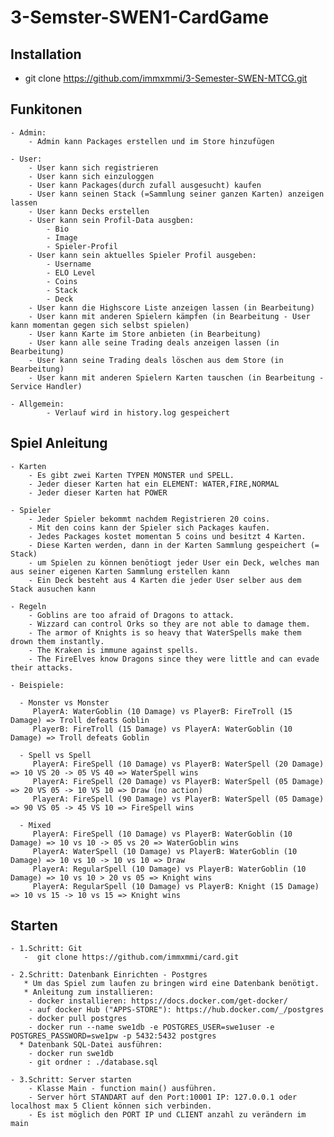 ﻿# 3-Semster-SWEN1-CardGame
 ## Installation
  - git clone https://github.com/immxmmi/3-Semester-SWEN-MTCG.git

## Funkitonen
    - Admin:
        - Admin kann Packages erstellen und im Store hinzufügen
        
    - User:
        - User kann sich registrieren
        - User kann sich einzuloggen
        - User kann Packages(durch zufall ausgesucht) kaufen
        - User kann seinen Stack (=Sammlung seiner ganzen Karten) anzeigen lassen
        - User kann Decks erstellen
        - User kann sein Profil-Data ausgben: 
            - Bio
            - Image
            - Spieler-Profil
        - User kann sein aktuelles Spieler Profil ausgeben: 
            - Username
            - ELO Level 
            - Coins
            - Stack
            - Deck
        - User kann die Highscore Liste anzeigen lassen (in Bearbeitung)
        - User kann mit anderen Spielern kämpfen (in Bearbeitung - User kann momentan gegen sich selbst spielen)
        - User kann Karte im Store anbieten (in Bearbeitung)
        - User kann alle seine Trading deals anzeigen lassen (in Bearbeitung)
        - User kann seine Trading deals löschen aus dem Store (in Bearbeitung)
        - User kann mit anderen Spielern Karten tauschen (in Bearbeitung - Service Handler)
        
    - Allgemein:
            - Verlauf wird in history.log gespeichert

## Spiel Anleitung

    - Karten
        - Es gibt zwei Karten TYPEN MONSTER und SPELL.
        - Jeder dieser Karten hat ein ELEMENT: WATER,FIRE,NORMAL
        - Jeder dieser Karten hat POWER
        
    - Spieler
        - Jeder Spieler bekommt nachdem Registrieren 20 coins.
        - Mit den coins kann der Spieler sich Packages kaufen.
        - Jedes Packages kostet momentan 5 coins und besitzt 4 Karten.
        - Diese Karten werden, dann in der Karten Sammlung gespeichert (= Stack)
        - um Spielen zu können benötiogt jeder User ein Deck, welches man aus seiner eigenen Karten Sammlung erstellen kann
        - Ein Deck besteht aus 4 Karten die jeder User selber aus dem Stack ausuchen kann
        
    - Regeln 
        - Goblins are too afraid of Dragons to attack.
        - Wizzard can control Orks so they are not able to damage them.
        - The armor of Knights is so heavy that WaterSpells make them drown them instantly.
        - The Kraken is immune against spells.
        - The FireElves know Dragons since they were little and can evade their attacks.
        
    - Beispiele: 
    
      - Monster vs Monster
         PlayerA: WaterGoblin (10 Damage) vs PlayerB: FireTroll (15 Damage) => Troll defeats Goblin
         PlayerB: FireTroll (15 Damage) vs PlayerA: WaterGoblin (10 Damage) => Troll defeats Goblin
         
      - Spell vs Spell
         PlayerA: FireSpell (10 Damage) vs PlayerB: WaterSpell (20 Damage) => 10 VS 20 -> 05 VS 40 => WaterSpell wins 
         PlayerA: FireSpell (20 Damage) vs PlayerB: WaterSpell (05 Damage) => 20 VS 05 -> 10 VS 10 => Draw (no action) 
         PlayerA: FireSpell (90 Damage) vs PlayerB: WaterSpell (05 Damage) => 90 VS 05 -> 45 VS 10 => FireSpell wins 
         
      - Mixed
         PlayerA: FireSpell (10 Damage) vs PlayerB: WaterGoblin (10 Damage) => 10 vs 10 -> 05 vs 20 => WaterGoblin wins
         PlayerA: WaterSpell (10 Damage) vs PlayerB: WaterGoblin (10 Damage) => 10 vs 10 -> 10 vs 10 => Draw
         PlayerA: RegularSpell (10 Damage) vs PlayerB: WaterGoblin (10 Damage) => 10 vs 10 > 20 vs 05 => Knight wins
         PlayerA: RegularSpell (10 Damage) vs PlayerB: Knight (15 Damage) => 10 vs 15 -> 10 vs 15 => Knight wins 

## Starten
    - 1.Schritt: Git
       -  git clone https://github.com/immxmmi/card.git
       
    - 2.Schritt: Datenbank Einrichten - Postgres
       * Um das Spiel zum laufen zu bringen wird eine Datenbank benötigt.
       * Anleitung zum installieren: 
        - docker installieren: https://docs.docker.com/get-docker/ 
        - auf docker Hub ("APPS-STORE"): https://hub.docker.com/_/postgres
        - docker pull postgres
        - docker run --name swe1db -e POSTGRES_USER=swe1user -e POSTGRES_PASSWORD=swe1pw -p 5432:5432 postgres
      * Datenbank SQL-Datei ausführen:
        - docker run swe1db
        - git ordner : ./database.sql
        
    - 3.Schritt: Server starten
        - Klasse Main - function main() ausführen.
        - Server hört STANDART auf den Port:10001 IP: 127.0.0.1 oder localhost max 5 Client können sich verbinden.
        - Es ist möglich den PORT IP und CLIENT anzahl zu verändern im main  

 
